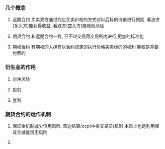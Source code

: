 ### 几个概念

1. 远期合约
	买卖双方通过约定买卖价格的方式对以后标的价值进行预期. 看涨方(多头方)能获得收益, 看跌方(空头方)能降低风险

2. 期货合约
	和远期合约一样, 只不过交易再交易所内进行,更加的标准化

3. 期权合约
	有期权的人拥有以合约规定的执行价格买卖标的的权利
	期权是需要付费的

### 衍生品的作用

1. 对冲风险

2. 投机
 	
3. 套利

### 期货合约的运作机制

1. 保证金机制减少信用风险, 双边结算/ccp(中央交易员)机制 本质上也是利用保证金减低信用风险

2. 

